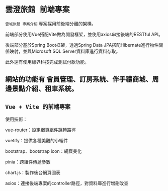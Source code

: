 ```雲澄旅館 前端專案```
===
```雲城旅館 專案介紹```
專案採用前後端分離的架構。

前端部分使用Vue搭配Vite做為開發框架，並使用axios串接後端的RESTful API。

後端部分基於Spring Boot框架，透過Spring Data JPA搭配Hibernate進行物件關係映射，並與Microsoft SQL Server資料庫進行資料存取。

此外還有使用綠界科技完成測試付款功能。

網站的功能有 會員管理、訂房系統、伴手禮商城、周邊景點介紹、租車系統。
---
```Vue + Vite 的前端專案```
---
  
使用技術：
  
vue-router：設定網頁組件跳轉路徑
  
vuetify：提供各種美觀的小組件
  
bootstrap、bootstrap icon：網頁美化
  
pinia：跨組件傳遞參數
  
chart.js：製作後台網頁圖表

axios：連接後端專案的controller路徑，對資料庫進行增刪改查
  

